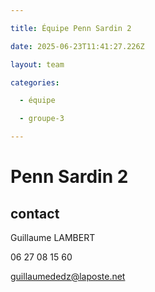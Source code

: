 ```yaml
---

title: Équipe Penn Sardin 2

date: 2025-06-23T11:41:27.226Z

layout: team

categories:

  - équipe

  - groupe-3

---
```


# Penn Sardin 2



## contact 

Guillaume LAMBERT

06 27 08 15 60

guillaumededz@laposte.net

